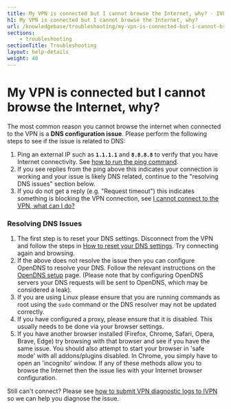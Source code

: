 ```yaml
---
title: My VPN is connected but I cannot browse the Internet, why? - IVPN Help
h1: My VPN is connected but I cannot browse the Internet, why?
url: /knowledgebase/troubleshooting/my-vpn-is-connected-but-i-cannot-browse-the-internet-why/
sections:
    - troubleshooting
sectionTitle: Troubleshooting
layout: help-details
weight: 40
---
```

# My VPN is connected but I cannot browse the Internet, why?

The most common reason you cannot browse the internet when connected to the VPN is a **DNS configuration issue**. Please perform the following steps to see if the issue is related to DNS:

1. Ping an external IP such as **`1.1.1.1`** and **`8.8.8.8`** to verify that you have Internet connectivity. See [how to run the ping command](/knowledgebase/troubleshooting/how-to-run-the-ping-command/).
2. If you see replies from the ping above this indicates your connection is working and your issue is likely DNS related, continue to the "resolving DNS issues" section below.
3. If you do not get a reply (e.g. "Request timeout") this indicates something is blocking the VPN connection, see [I cannot connect to the VPN, what can I do?](/knowledgebase/troubleshooting/i-cannot-connect-to-the-vpn-what-can-i-do/)

### Resolving DNS Issues

1. The first step is to reset your DNS settings. Disconnect from the VPN and follow the steps in [How to reset your DNS settings](/knowledgebase/troubleshooting/how-can-i-reset-my-dns-settings/). Try connecting again and browsing.
2. If the above does not resolve the issue then you can configure OpenDNS to resolve your DNS. Follow the relevant instructions on the [OpenDNS setup](https://support.opendns.com/forums/21618384) page. (Please note that by configuring OpenDNS servers your DNS requests will be sent to OpenDNS, which may be considered a leak).
3. If you are using Linux please ensure that you are running commands as root using the `sudo` command or the DNS resolver may not be updated correctly.
4. If you have configured a proxy, please ensure that it is disabled.  This usually needs to be done via your browser settings.
5. If you have another browser installed (Firefox, Chrome, Safari, Opera, Brave, Edge) try browsing with that browser and see if you have the same issue. You should also attempt to start your browser in 'safe mode' with all addons/plugins disabled. In Chrome, you simply have to open an 'incognito' window. If any of these methods allow you to browse the Internet then the issue lies with your Internet browser configuration. 

Still can't connect? Please see [how to submit VPN diagnostic logs to IVPN](/knowledgebase/troubleshooting/how-to-submit-openvpn-diagnostic-data-to-ivpn/) so we can help you diagnose the issue.
